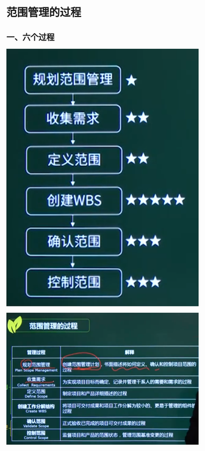 # 范围管理的过程

## 一、六个过程

![image-20210323140938586](../picture/image-20210323140938586.png)



![image-20210323141139953](../picture/image-20210323141139953.png)

















































